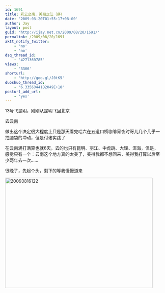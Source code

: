 ```yaml
---
id: 1691
title: 彩云之南，美丽之江（序）
date: '2009-08-20T01:55:17+08:00'
author: Jay
layout: post
guid: 'http://ijay.net.cn/2009/08/20/1691/'
permalink: /2009/08/20/1691
aktt_notify_twitter:
    - 'no'
    - 'no'
dsq_thread_id:
    - '4271360785'
views:
    - '3306'
shorturl:
    - 'http://goo.gl/J0tK5'
duoshuo_thread_id:
    - '6.3356044182049E+18'
posturl_add_url:
    - 'yes'
---
```


13号飞昆明，刚刚从昆明飞回北京

去云南

做出这个决定很大程度上只是那天看完哈六在五道口桥咖啡宵夜时哥儿几个几乎一拍脑袋的冲动，但是付诸实践了

在云南满打满算也就6天，去的也只有昆明、丽江、中虎跳、大理、洱海，但是，感觉只有一个：云南这个地方真的太美了，美得我都不想回来，美得我打算以后至少两年去一次……

很晚了，先起个头，剩下的等我慢慢道来

<a href="http://jayxu.com/log/wp-content/uploads/2009/08/20090816122.jpg"><img class="alignnone size-medium wp-image-1693" title="20090816122" src="http://jayxu.com/log/wp-content/uploads/2009/08/20090816122.jpg" alt="20090816122" width="480" height="360" /></a>